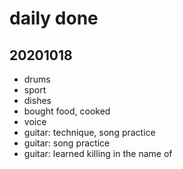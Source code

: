 # daily done

## 20201018

- drums
- sport
- dishes
- bought food, cooked
- voice
- guitar: technique, song practice
- guitar: song practice
- guitar: learned killing in the name of
